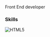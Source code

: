 Front End developer

### Skills

<img src="https://skillicons.dev/icons?i=js,html,css,tailwind,vue,lua,nuxt,next,react,ts,mongodb,mysql" alt="HTML5" /></a>
